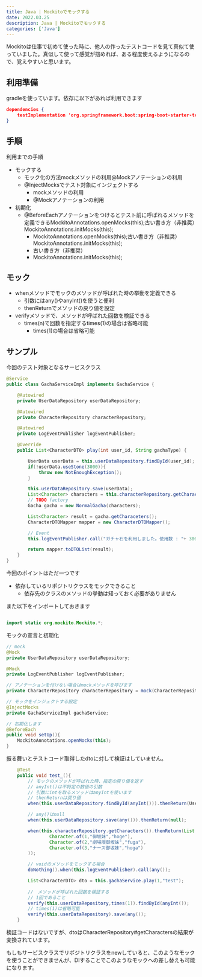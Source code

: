 ```yaml
---
title: Java | Mockitoでモックする
date: 2022.03.25
description: Java | Mockitoでモックする
categories: ['Java']
---
```


Mockitoは仕事で初めて使った時に、他人の作ったテストコードを見て真似て使っていました。真似して使って感覚が掴めれば、ある程度使えるようになるので、覚えやすいと思います。

## 利用準備


gradleを使っています。依存に以下があれば利用できます

```JSON
dependencies {
	testImplementation 'org.springframework.boot:spring-boot-starter-test'
}
```


## 手順


利用までの手順
* モックする
  * モック化の方法mockメソッドの利用@Mockアノテーションの利用
  * @InjectMocksでテスト対象にインジェクトする
    * mockメソッドの利用
    * @Mockアノテーションの利用
* 初期化
  * @BeforeEachアノテーションをつけるとテスト前に呼ばれるメソッドを定義できるMockitoAnnotations.openMocks(this);古い書き方（非推奨）MockitoAnnotations.initMocks(this);
    * MockitoAnnotations.openMocks(this);古い書き方（非推奨）MockitoAnnotations.initMocks(this);
    * 古い書き方（非推奨）
    * MockitoAnnotations.initMocks(this);

## モック

* whenメソッドでモックのメソッドが呼ばれた時の挙動を定義できる
  * 引数にはany()やanyInt()を使うと便利
  * thenReturnでメソッドの戻り値を設定
* verifyメソッドで、メソッドが呼ばれた回数を検証できる
  * times(n)で回数を指定するtimes(1)の場合は省略可能
    * times(1)の場合は省略可能

## サンプル


今回のテスト対象となるサービスクラス

```java
@Service
public class GachaServiceImpl implements GachaService {

    @Autowired
    private UserDataRepository userDataRepository;

    @Autowired
    private CharacterRepository characterRepository;

    @Autowired
    private LogEventPublisher logEventPublisher;

    @Override
    public List<CharacterDTO> play(int user_id, String gachaType) {

        UserData userData = this.userDataRepository.findById(user_id);
        if(!userData.useStone(3000)){
            throw new NotEnoughException();
        }

        this.userDataRepository.save(userData);
        List<Character> characters = this.characterRepository.getCharacters();
        // TODO factory
        Gacha gacha = new NormalGacha(characters);

        List<Character> result = gacha.getCharaceters();
        CharacterDTOMapper mapper = new CharacterDTOMapper();

        // Event
        this.logEventPublisher.call("ガチャ石を利用しました。使用数 : "+ 3000 + "使用ガチャ" + gachaType);

        return mapper.toDTOList(result);
    }
}
```


今回のポイントはただ一つです
* 依存しているリポジトリクラスをモックできること
  * 依存先のクラスのメソッドの挙動は知っておく必要がありません

また以下をインポートしておきます

```java

import static org.mockito.Mockito.*;
```


モックの宣言と初期化

```java
// mock
@Mock
private UserDataRepository userDataRepository;

@Mock
private LogEventPublisher logEventPublisher;

// アノテーションを付けない場合はmockメソッドを呼びます
private CharacterRepository characterRepository = mock(CharacterRepository.class);

// モックをインジェクトする設定
@InjectMocks
private GachaServiceImpl gachaService;

// 初期化します
@BeforeEach
public void setUp(){
    MockitoAnnotations.openMocks(this);
}
```


振る舞いとテストコード取得したdtoに対して検証はしていません。

```java
    @Test
    public void test_(){
        // モックのメソッドが呼ばれた時、指定の戻り値を返す
        // anyInt()は不特定の数値の引数
        // 引数にintを取るメソッドはanyIntを使います
        // thenReturnは戻り値
        when(this.userDataRepository.findById(anyInt())).thenReturn(UserData.of(9999));

        // any()はnull
        when(this.userDataRepository.save(any())).thenReturn(null);

        when(this.characterRepository.getCharacters()).thenReturn(List.of(
                Character.of(1,"御坂妹","hoge"),
                Character.of(2,"劇場版御坂妹","fuga"),
                Character.of(3,"ナース御坂妹","hoga")
        ));

        // voidのメソッドをモックする場合
        doNothing().when(this.logEventPublisher).call(any());

        List<CharacterDTO> dto = this.gachaService.play(1,"test");
        
        //　メソッドが呼ばれた回数を検証する
        // 1回であること
        verify(this.userDataRepository,times(1)).findById(anyInt());
        // times(1)は省略可能
        verify(this.userDataRepository).save(any());
    }
```


検証コードはないですが、dtoはCharacterRepository#getCharactersの結果が変換されています。

もしもサービスクラスでリポジトリクラスをnewしていると、このようなモックを使うことができませんが、DIすることでこのようなモックへの差し替えも可能になります。
